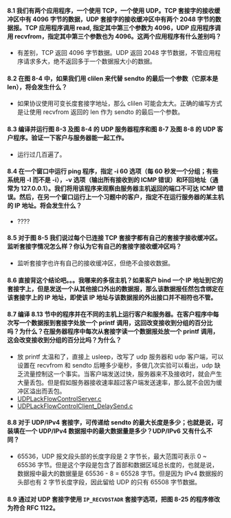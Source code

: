 #### 8.1 我们有两个应用程序，一个使用 TCP，一个使用 UDP。TCP 套接字的接收缓冲区中有 4096 字节的数据，UDP 套接字的接收缓冲区中有两个 2048 字节的数据报。TCP 应用程序调用 read, 指定其中第三个参数为 4096，UDP 应用程序调用 recvfrom，指定其中第三个参数也为 4096。这两个应用程序有什么差别吗？
   * 有差别，TCP 返回 4096 字节数据。UDP 返回 2048 字节数据，不管应用程序请求多大，绝不返回多于一个数据报大小的数据。

#### 8.2 在图 8-4 中，如果我们用 clilen 来代替 sendto 的最后一个参数（它原本是 len），将会发生什么？

   * 如果协议使用可变长度套接字地址，那么 clilen 可能会太大。正确的编写方式是让使用 recvfrom 返回的 len 作为 sendto 的最后一个参数。

#### 8.3 编译并运行图 8-3 及图 8-4 的 UDP 服务器程序和图 8-7 及图 8-8 的 UDP 客户程序。验证一下客户与服务器能一起工作。

   * 运行过几百遍了。

#### 8.4 在一个窗口中运行 ping 程序，指定 -i 60 选项（每 60 秒发一个分组；有些系统用 -I 而不是 -i），-v 选项（输出所有接收到的 ICMP 错误）和环回地址（通常为 127.0.0.1）。我们将用该程序来观察由服务器主机返回的端口不可达 ICMP 错误。然后，在另一个窗口运行上一个习题中的客户，指定不在运行服务器的某主机的 IP 地址。将会发生什么？
   
   * ???? 

#### 8.5 对于图 8-5 我们说过每个已连接 TCP 套接字都有自己的套接字接收缓冲区。监听套接字情况怎么样？你认为它有自己的套接字接收缓冲区吗？

   * 监听套接字也许有自己的接收缓冲区，但绝不会接收数据。

#### 8.6 直接背这个结论吧。。。我哪来的多宿主机？如果客户 bind 一个 IP 地址到它的套接字上，但是发送一个从其他接口外出的数据报，那么该数据报任然包含绑定在该套接字上的 IP 地址，即使该 IP 地址与该数据报的外出接口并不相符也不管。

#### 8.7 编译 8.13 节中的程序并在不同的主机上运行客户和服务器。在客户程序中每次写一个数据报到套接字处放一个 printf 调用，这回改变接收到分组的百分比吗？为什么？在服务器程序中每次从套接字读一个数据报处放一个 printf 调用，这会改变接收到分组的百分比吗？为什么？

   * 放 printf 太温和了，直接上 usleep，改写了 udp 服务器和 udp 客户端，可以设置在 recvfrom 和 sendto 后睡多少毫秒，多做几次实验可以看出，udp 缺乏流量控制这一个事实。当客户端发送过快，服务器来不及接收时，就会产生大量丢包。但是假如服务器接收速率超过客户端发送速率，那么就不会因为缓冲区溢出而丢包。
   * [UDPLackFlowControlServer.c]()
   * [UDPLackFlowControlClient_DelaySend.c]() 

#### 8.8 对于 UDP/IPv4 套接字，可传递给 sendto 的最大长度是多少；也就是说，可装填在一个 UDP/IPv4 数据报中的最大数据量是多少？UDP/IPv6 又有什么不同？

   * 65536，UDP 报文段头部的长度字段是 2 字节长，最大范围可表示 0 ~ 65536 字节。但是这个字段是包含了首部和数据区域总长度的，也就是说，数据报中最大的数据量是 65536 - 8 = 65528 字节。但是因为 IPv4 数据报的头部也有 2 字节长度字段，因此留给 UDP 的只有 65508 字节数据。

#### 8.9 通过对 UDP 套接字使用 `IP_RECVDSTADR` 套接字选项，把图 8-25 的程序修改为符合 RFC 1122。

   


 



